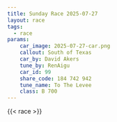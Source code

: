 ```yaml
---
title: Sunday Race 2025-07-27
layout: race
tags:
  - race
params:
    car_image: 2025-07-27-car.png
    callout: South of Texas
    car_by: David Akers
    tune_by: RenAigu
    car_id: 99
    share_code: 184 742 942
    tune_name: To The Levee
    class: B 700
---
```


{{< race >}}
